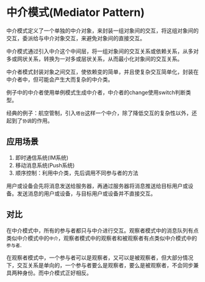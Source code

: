 # 中介模式(Mediator Pattern)

中介模式定义了一个单独的中介对象，来封装一组对象间的交互，将这组对象间的交互，委派给与中介对象交互，来避免对象间的直接交互。

中介模式通过引入中介这个中间层，将一组对象间的交互关系或依赖关系，从多对多或网状关系，转换为一对多或层状关系，从而最小化对象间的交互关系。

中介者模式封装对象之间交互，使依赖变的简单，并且使复杂交互简单化，封装在中介者中，但可能会产生大而复杂的中介类。

例子中的中介者使用单例模式生成中介者，中介者的change使用switch判断类型。

经典的例子：航空管制，引入`塔台`这样一个中介，除了降低交互的复杂性以外，还起到了`协调`的作用。

## 应用场景

1. 即时通信系统(IM系统)
2. 移动消息系统(Push系统)
3. 顺序控制：利用中介类，先后调用不同参与者的方法

用户或设备会先将消息发送给服务器，再通过服务器将消息推送给目标用户或设备。发送消息的用户或设备，与目标用户或设备并不直接交互。

## 对比

在中介模式中，所有的参与者都只与中介进行交互。观察者模式中的消息队列有点类似中介模式中的`中介`，观察者模式中的观察者和被观察者有点类似中介模式中的`参与者`.

在观察者模式中，一个参与者可以是观察者，又可以是被观察者，但大部分情况下，交互关系是单向的，一个参与者要么是观察者，要么是被观察者，不会同步兼具两种身份。而中介模式正好相反。